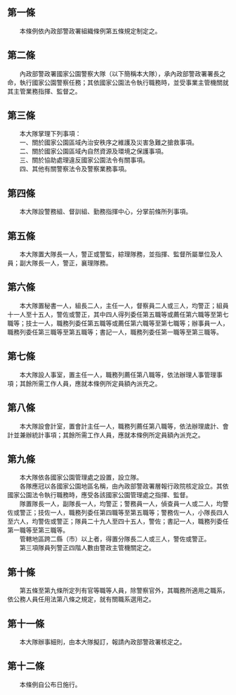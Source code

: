 第一條 
-------
　　本條例依內政部警政署組織條例第五條規定制定之。  


第二條 
-------
　　內政部警政署國家公園警察大隊（以下簡稱本大隊），承內政部警政署署長之命，執行國家公園警察任務；其依國家公園法令執行職務時，並受事業主管機關就其主管業務指揮、監督之。  


第三條 
-------
　　本大隊掌理下列事項：  
　　一、關於國家公園區域內治安秩序之維護及災害急難之搶救事項。  
　　二、關於國家公園區域內自然資源及環境之保護事項。  
　　三、關於協助處理違反國家公園法令有關事項。  
　　四、其他有關警察法令及警察業務事項。  


第四條 
-------
　　本大隊設警務組、督訓組、勤務指揮中心，分掌前條所列事項。  


第五條 
-------
　　本大隊置大隊長一人，警正或警監，綜理隊務，並指揮、監督所屬單位及人員；副大隊長一人，警正，襄理隊務。  


第六條 
-------
　　本大隊置秘書一人，組長二人，主任一人，督察員二人或三人，均警正；組員十一人至十五人，警佐或警正，其中四人得列委任第五職等或薦任第六職等至第七職等；技士一人，職務列委任第五職等或薦任第六職等至第七職等；辦事員一人，職務列委任第三職等至第五職等；書記一人，職務列委任第一職等至第三職等。  


第七條 
-------
　　本大隊設人事室，置主任一人，職務列薦任第八職等，依法辦理人事管理事項；其餘所需工作人員，應就本條例所定員額內派充之。  


第八條 
-------
　　本大隊設會計室，置會計主任一人，職務列薦任第八職等，依法辦理歲計、會計並兼辦統計事項；其餘所需工作人員，應就本條例所定員額內派充之。  


第九條 
-------
　　本大隊依各國家公園管理處之設置，設立隊。  
　　各隊應冠以各國家公園地區名稱，由內政部警政署層報行政院核定設立。其依國家公園法令執行職務時，應受各該國家公園管理處之指揮、監督。  
　　隊置隊長一人，副隊長一人，均警正；警務員一人，偵查員一人或二人，均警佐或警正；技佐一人，職務列委任第四職等至第五職等；警務佐一人，小隊長四人至六人，均警佐或警正；隊員二十九人至四十五人，警佐；書記一人，職務列委任第一職等至第三職等。  
　　管轄地區跨二縣（市）以上者，得置分隊長二人或三人，警佐或警正。  
　　第三項隊員列警正四階人數由警政主管機關定之。  


第十條 
-------
　　第五條至第九條所定列有官等職等人員，除警察官外，其職務所適用之職系，依公務人員任用法第八條之規定，就有關職系選用之。  


第十一條 
---------
　　本大隊辦事細則，由本大隊擬訂，報請內政部警政署核定之。  


第十二條 
---------
　　本條例自公布日施行。